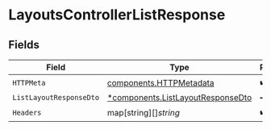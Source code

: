 # LayoutsControllerListResponse


## Fields

| Field                                                                                 | Type                                                                                  | Required                                                                              | Description                                                                           |
| ------------------------------------------------------------------------------------- | ------------------------------------------------------------------------------------- | ------------------------------------------------------------------------------------- | ------------------------------------------------------------------------------------- |
| `HTTPMeta`                                                                            | [components.HTTPMetadata](../../models/components/httpmetadata.md)                    | :heavy_check_mark:                                                                    | N/A                                                                                   |
| `ListLayoutResponseDto`                                                               | [*components.ListLayoutResponseDto](../../models/components/listlayoutresponsedto.md) | :heavy_minus_sign:                                                                    | OK                                                                                    |
| `Headers`                                                                             | map[string][]*string*                                                                 | :heavy_check_mark:                                                                    | N/A                                                                                   |